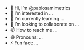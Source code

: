 - 👋 Hi, I’m @pablosamimetrics
- 👀 I’m interested in ...
- 🌱 I’m currently learning ...
- 💞️ I’m looking to collaborate on ...
- 📫 How to reach me ...
- 😄 Pronouns: ...
- ⚡ Fun fact: ...

<!---
pablosamimetrics/pablosamimetrics is a ✨ special ✨ repository because its `README.md` (this file) appears on your GitHub profile.
You can click the Preview link to take a look at your changes.
--->
